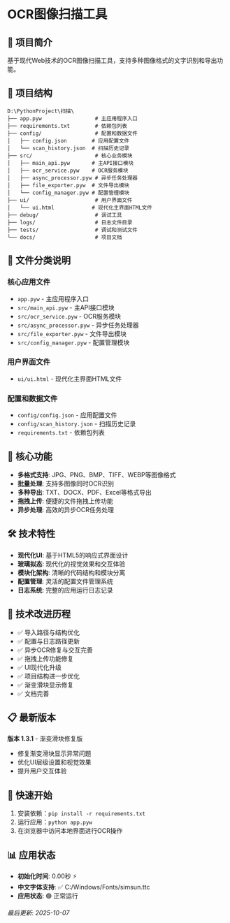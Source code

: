 # OCR图像扫描工具

## 📖 项目简介
基于现代Web技术的OCR图像扫描工具，支持多种图像格式的文字识别和导出功能。

## 📁 项目结构

```
D:\PythonProject\扫描\
├── app.pyw                 # 主应用程序入口
├── requirements.txt        # 依赖包列表
├── config/                 # 配置和数据文件
│   ├── config.json        # 应用配置文件
│   └── scan_history.json  # 扫描历史记录
├── src/                    # 核心业务模块
│   ├── main_api.pyw       # 主API接口模块
│   ├── ocr_service.pyw    # OCR服务模块
│   ├── async_processor.pyw # 异步任务处理器
│   ├── file_exporter.pyw  # 文件导出模块
│   └── config_manager.pyw # 配置管理模块
├── ui/                     # 用户界面文件
│   └── ui.html            # 现代化主界面HTML文件
├── debug/                  # 调试工具
├── logs/                   # 日志文件目录
├── tests/                  # 调试和测试文件
└── docs/                   # 项目文档
```

## 📂 文件分类说明

### 核心应用文件
- `app.pyw` - 主应用程序入口
- `src/main_api.pyw` - 主API接口模块
- `src/ocr_service.pyw` - OCR服务模块
- `src/async_processor.pyw` - 异步任务处理器
- `src/file_exporter.pyw` - 文件导出模块
- `src/config_manager.pyw` - 配置管理模块

### 用户界面文件
- `ui/ui.html` - 现代化主界面HTML文件

### 配置和数据文件
- `config/config.json` - 应用配置文件
- `config/scan_history.json` - 扫描历史记录
- `requirements.txt` - 依赖包列表

## 🚀 核心功能
- **多格式支持**: JPG、PNG、BMP、TIFF、WEBP等图像格式
- **批量处理**: 支持多图像同时OCR识别
- **多种导出**: TXT、DOCX、PDF、Excel等格式导出
- **拖拽上传**: 便捷的文件拖拽上传功能
- **异步处理**: 高效的异步OCR任务处理

## 🛠️ 技术特性
- **现代化UI**: 基于HTML5的响应式界面设计
- **玻璃拟态**: 现代化的视觉效果和交互体验
- **模块化架构**: 清晰的代码结构和模块分离
- **配置管理**: 灵活的配置文件管理系统
- **日志系统**: 完整的应用运行日志记录

## 🔧 技术改进历程
- ✅ 导入路径与结构优化
- ✅ 配置与日志路径更新
- ✅ 异步OCR修复与交互完善
- ✅ 拖拽上传功能修复
- ✅ UI现代化升级
- ✅ 项目结构进一步优化
- ✅ 渐变滑块显示修复
- ✅ 文档完善

## 📋 最新版本
**版本 1.3.1** - 渐变滑块修复版
- 修复渐变滑块显示异常问题
- 优化UI层级设置和视觉效果
- 提升用户交互体验

## 🎯 快速开始
1. 安装依赖：`pip install -r requirements.txt`
2. 运行应用：`python app.pyw`
3. 在浏览器中访问本地界面进行OCR操作

## 📊 应用状态
- **初始化时间**: 0.00秒 ⚡
- **中文字体支持**: ✅ C:/Windows/Fonts/simsun.ttc
- **应用状态**: 🟢 正常运行

*最后更新: 2025-10-07*